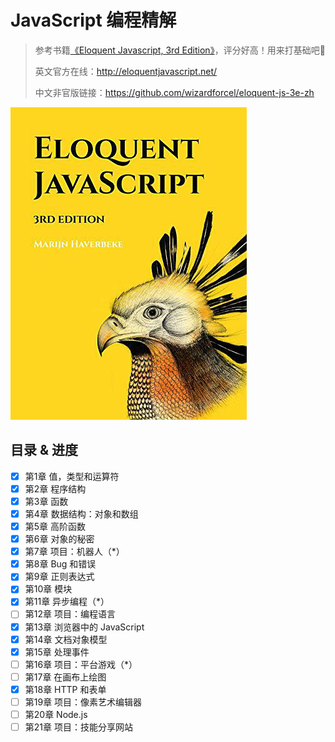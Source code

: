 # JavaScript 编程精解

> 参考书籍[《Eloquent Javascript, 3rd Edition》](https://book.douban.com/subject/30275136/)，评分好高！用来打基础吧💪
>
> 英文官方在线：<http://eloquentjavascript.net/>
>
> 中文非官版链接：<https://github.com/wizardforcel/eloquent-js-3e-zh>

![Eloquent Javascript, 3rd Edition](assets/s29820180.jpg)

## 目录 & 进度

- [x] 第1章 值，类型和运算符
- [x] 第2章 程序结构
- [x] 第3章 函数
- [x] 第4章 数据结构：对象和数组
- [x] 第5章 高阶函数
- [x] 第6章 对象的秘密
- [x] 第7章 项目：机器人（*）
- [x] 第8章 Bug 和错误
- [x] 第9章 正则表达式
- [x] 第10章 模块
- [x] 第11章 异步编程（*）
- [ ] 第12章 项目：编程语言
- [x] 第13章 浏览器中的 JavaScript
- [x] 第14章 文档对象模型
- [x] 第15章 处理事件
- [ ] 第16章 项目：平台游戏（*）
- [ ] 第17章 在画布上绘图
- [x] 第18章 HTTP 和表单
- [ ] 第19章 项目：像素艺术编辑器
- [ ] 第20章 Node.js
- [ ] 第21章 项目：技能分享网站
